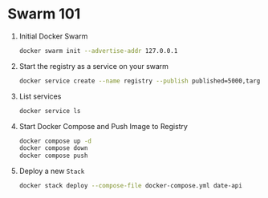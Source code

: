 # Swarm 101

1. Initial Docker Swarm

   ```sh
   docker swarm init --advertise-addr 127.0.0.1
   ```

2. Start the registry as a service on your swarm

   ```sh
   docker service create --name registry --publish published=5000,target=5000 registry:2
   ```

3. List services

   ```sh
   docker service ls
   ```

4. Start Docker Compose and Push Image to Registry

   ```sh
   docker compose up -d
   docker compose down
   docker compose push
   ```

5. Deploy a new `Stack`

    ```sh
    docker stack deploy --compose-file docker-compose.yml date-api
    ```


